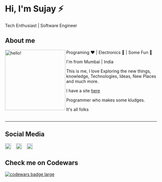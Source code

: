 
# Hi, I'm Sujay ⚡

Tech Enthusiast | Software Engineer

## About me
<p>
  <img width="200" alt="hello!" align="left" src="https://raw.githubusercontent.com/alaspuresujay/alaspuresujay/master/img/sujay.jpg">
</p>

Programing ❤️ | Electronics 💙 | Some Fun 💚

I'm from Mumbai | India

This is me, I love Exploring the new things, knowledge, Technologies, Ideas, New Places and much more.

I have a site [here](https://alaspuresujay.github.io)

Programmer who makes some kludges.

It's all folks
<br><br><hr>
## Social Media

<a href="https://in.linkedin.com/in/alaspuresujay"><img height="20" src="https://camo.githubusercontent.com/a25943975d6716ea349a4e41c4f05c027dc6da74/68747470733a2f2f696d672e736869656c64732e696f2f747769747465722f75726c3f636f6c6f723d253233303037326231266c6162656c3d636f6e6e656374266c6f676f3d6c696e6b6564696e266c6f676f436f6c6f723d253233303037326231267374796c653d666c61742d7371756172652675726c3d68747470732533412532462532467777772e6c696e6b6564696e2e636f6d253246696e253246616c656a616e64726f2d72616d6972657a2d63696365726f73253246"></a> &nbsp;&nbsp;
<a href="https://www.instagram.com/alaspuresujay"><img height="20" src="https://raw.githubusercontent.com/alaspuresujay/alaspuresujay/master/img/insta.png"></a> &nbsp;&nbsp;
<a href="http://facebook.com/alaspuresujay"><img height="20" src="https://raw.githubusercontent.com/alaspuresujay/alaspuresujay/master/img/fb.png"></a>
<br>
## Check me on Codewars
<a target="_blank" href="https://www.codewars.com/users/alaspuresujay"><img align="middle" src="https://www.codewars.com/users/alaspuresujay/badges/large" alt="codewars badge large" /></a>
<br>



